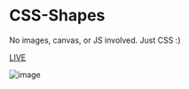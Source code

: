 # CSS-Shapes
No images, canvas, or JS involved. Just CSS :)

[LIVE](https://mathcodes.github.io/CSS-Shapes/)

![image](https://user-images.githubusercontent.com/17928947/175987471-869dd471-4976-42d4-80f7-f9f6d6215c59.png)
